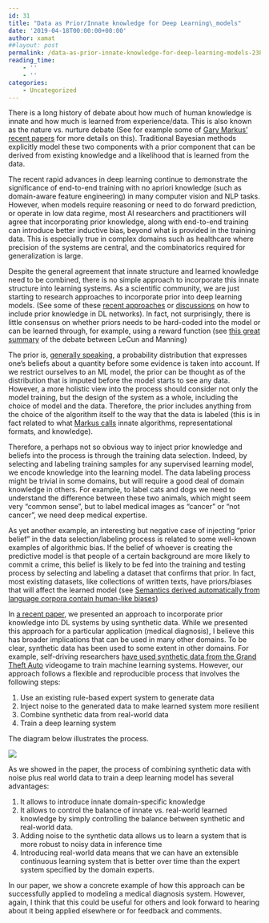 ```yaml
---
id: 31
title: "Data as Prior/Innate knowledge for Deep Learning\_models"
date: '2019-04-18T00:00:00+00:00'
author: xamat
##layout: post
permalink: /data-as-prior-innate-knowledge-for-deep-learning-models-23898363a71a/
reading_time:
    - ''
    - ''
categories:
    - Uncategorized
---
```


There is a long history of debate about how much of human knowledge is innate and how much is learned from experience/data. This is also known as the nature vs. nurture debate (See for example some of [Gary Markus’ recent papers](https://arxiv.org/pdf/1801.05667.pdf) for more details on this). Traditional Bayesian methods explicitly model these two components with a prior component that can be derived from existing knowledge and a likelihood that is learned from the data.

The recent rapid advances in deep learning continue to demonstrate the significance of end-to-end training with no apriori knowledge (such as domain-aware feature engineering) in many computer vision and NLP tasks. However, when models require reasoning or need to do forward prediction, or operate in low data regime, most AI researchers and practitioners will agree that incorporating prior knowledge, along with end-to-end training can introduce better inductive bias, beyond what is provided in the training data. This is especially true in complex domains such as healthcare where precision of the systems are central, and the combinatorics required for generalization is large.

Despite the general agreement that innate structure and learned knowledge need to be combined, there is no simple approach to incorporate this innate structure into learning systems. As a scientific community, we are just starting to research approaches to incorporate prior into deep learning models. (See some of these [recent approaches](https://openreview.net/forum?id=r1E0OsA9tX) or [discussions](https://www.quora.com/Is-there-a-way-to-encode-prior-knowledge-in-deep-neural-networks) on how to include prior knowledge in DL networks). In fact, not surprisingly, there is little consensus on whether priors needs to be hard-coded into the model or can be learned through, for example, using a reward function (see [this great summary](https://www.abigailsee.com/2018/02/21/deep-learning-structure-and-innate-priors.html) of the debate between LeCun and Manning)

The prior is, [generally speaking](https://en.wikipedia.org/wiki/Prior_probability), a probability distribution that expresses one’s beliefs about a quantity before some evidence is taken into account. If we restrict ourselves to an ML model, the prior can be thought as of the distribution that is imputed before the model starts to see any data. However, a more holistic view into the process should consider not only the model training, but the design of the system as a whole, including the choice of model and the data. Therefore, the prior includes anything from the choice of the algorithm itself to the way that the data is labeled (this is in fact related to what [Markus calls](https://arxiv.org/pdf/1801.05667.pdf) innate algorithms, representational formats, and knowledge).

Therefore, a perhaps not so obvious way to inject prior knowledge and beliefs into the process is through the training data selection. Indeed, by selecting and labeling training samples for any supervised learning model, we encode knowledge into the learning model. The data labeling process might be trivial in some domains, but will require a good deal of domain knowledge in others. For example, to label cats and dogs we need to understand the difference between these two animals, which might seem very “common sense”, but to label medical images as “cancer” or “not cancer”, we need deep medical expertise.

As yet another example, an interesting but negative case of injecting “prior belief” in the data selection/labeling process is related to some well-known examples of algorithmic bias. If the belief of whoever is creating the predictive model is that people of a certain background are more likely to commit a crime, this belief is likely to be fed into the training and testing process by selecting and labeling a dataset that confirms that prior. In fact, most existing datasets, like collections of written texts, have priors/biases that will affect the learned model (see [Semantics derived automatically from language corpora contain human-like biases](http://science.sciencemag.org/content/356/6334/183))

In [a recent paper](https://medium.com/curai-tech/the-science-of-assisting-medical-diagnosis-from-expert-systems-to-machine-learned-models-cc2ef0b03098), we presented an approach to incorporate prior knowledge into DL systems by using synthetic data. While we presented this approach for a particular application (medical diagnosis), I believe this has broader implications that can be used in many other domains. To be clear, synthetic data has been used to some extent in other domains. For example, self-driving researchers [have used synthetic data from the Grand Theft Auto](https://www.technologyreview.com/s/602317/self-driving-cars-can-learn-a-lot-by-playing-grand-theft-auto/) videogame to train machine learning systems. However, our approach follows a flexible and reproducible process that involves the following steps:

1. Use an existing rule-based expert system to generate data
2. Inject noise to the generated data to make learned system more resilient
3. Combine synthetic data from real-world data
4. Train a deep learning system

The diagram below illustrates the process.

![](/blog/images/11-01.png)

As we showed in the paper, the process of combining synthetic data with noise plus real world data to train a deep learning model has several advantages:

1. It allows to introduce innate domain-specific knowledge
2. It allows to control the balance of innate vs. real-world learned knowledge by simply controlling the balance between synthetic and real-world data.
3. Adding noise to the synthetic data allows us to learn a system that is more robust to noisy data in inference time
4. Introducing real-world data means that we can have an extensible continuous learning system that is better over time than the expert system specified by the domain experts.

In our paper, we show a concrete example of how this approach can be successfully applied to modeling a medical diagnosis system. However, again, I think that this could be useful for others and look forward to hearing about it being applied elsewhere or for feedback and comments.
